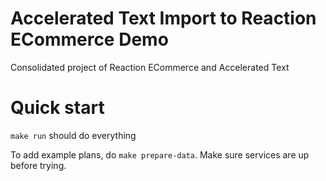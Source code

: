 # Accelerated Text Import to Reaction ECommerce Demo

Consolidated project of Reaction ECommerce and Accelerated Text

# Quick start

`make run` should do everything

To add example plans, do `make prepare-data`. Make sure services are up before trying.